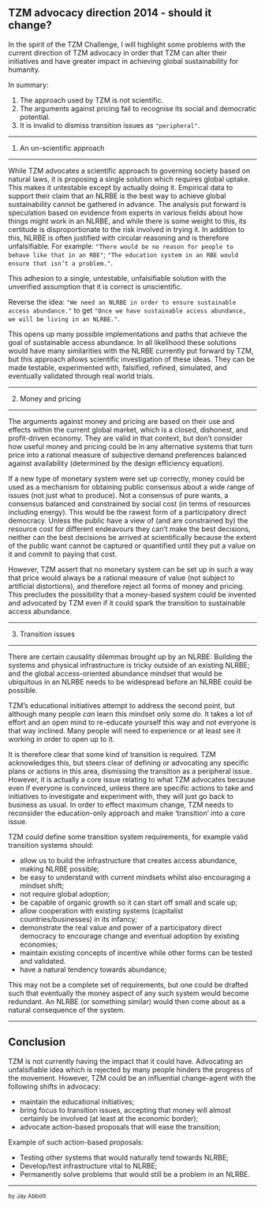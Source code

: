 
TZM advocacy direction 2014 - should it change?
-----------------------------------------------

In the spirit of the TZM Challenge, I will highlight some problems with the
current direction of TZM advocacy in order that TZM can alter their initiatives
and have greater impact in achieving global sustainability for humanity.

In summary:

1. The approach used by TZM is not scientific.
2. The arguments against pricing fail to recognise its social and democratic
potential.
3. It is invalid to dismiss transition issues as `"peripheral"`.

--------------------------------------------------------------------------------



1. An un-scientific approach
----------------------------

While TZM advocates a scientific approach to governing society based on natural
laws, it is proposing a single solution which requires global uptake. This
makes it untestable except by actually doing it. Empirical data to support
their claim that an NLRBE is the best way to achieve global sustainability
cannot be gathered in advance. The analysis put forward is speculation based on
evidence from experts in various fields about how things might work in an
NLRBE, and while there is some weight to this, its certitude is
disproportionate to the risk involved in trying it. In addition to this,
NLRBE is often justified with circular reasoning and is therefore
unfalsifiable. For example:
`"There would be no reason for people to behave like that in an RBE"`;
`"The education system in an RBE would ensure that isn’t a problem."`.

This adhesion to a single, untestable, unfalsifiable solution
with the unverified assumption that it is correct is unscientific.

Reverse the idea:
`"We need an NLRBE in order to ensure sustainable access abundance."` to get
`"Once we have sustainable access abundance, we will be living in an NLRBE."`.

This opens up many possible implementations and paths
that achieve the goal of sustainable access abundance. In all likelihood these
solutions would have many similarities with the NLRBE currently put forward by
TZM, but this approach allows scientific investigation of these ideas. They can
be made testable, experimented with, falsified, refined, simulated, and
eventually validated through real world trials.

--------------------------------------------------------------------------------



2. Money and pricing
--------------------

The arguments against money and pricing are based on their use and effects
within the current global market, which is a closed, dishonest, and
profit-driven economy. They are valid in that context, but don’t consider how
useful money and pricing could be in any alternative systems that turn price
into a rational measure of subjective demand preferences balanced against
availability (determined by the design efficiency equation).

If a new type of monetary system were set up correctly, money could be used as
a mechanism for obtaining public consensus about a wide range of issues (not
just what to produce). Not a consensus of pure wants, a consensus balanced
and constrained by social cost (in terms of resources including energy). This
would be the rawest form of a participatory direct democracy. Unless the public
have a view of (and are constrained by) the resource cost for different
endeavours they can’t make the best decisions, neither can the best decisions
be arrived at scientifically because the extent of the public want cannot be
captured or quantified until they put a value on it and commit to paying that
cost.

However, TZM assert that no monetary system can be set up in such a way that
price would always be a rational measure of value (not subject to artificial
distortions), and therefore reject all forms of money and pricing. This
precludes the possibility that a money-based system could be invented and
advocated by TZM even if it could spark the transition to sustainable access
abundance.

--------------------------------------------------------------------------------



3. Transition issues
--------------------

There are certain causality dilemmas brought up by an NLRBE: Building the
systems and physical infrastructure is tricky outside of an existing NLRBE;
and the global access-oriented abundance mindset that would be ubiquitous in
an NLRBE needs to be widespread before an NLRBE could be possible.

TZM’s educational initiatives attempt to address the second point, but
although many people *can* learn this mindset only some *do*. It takes a lot of
effort and an open mind to re-educate yourself this way and not everyone is
that way inclined. Many people will need to experience or at least see it
working in order to open up to it.

It is therefore clear that some kind of transition is required. TZM
acknowledges this, but steers clear of defining or advocating any specific
plans or actions in this area, dismissing the transition as a peripheral issue.
However, it is actually a core issue relating to what TZM advocates because
even if everyone is convinced, unless there are specific actions to take and
initiatives to investigate and experiment with, they will just go back to
business as usual. In order to effect maximum change, TZM needs to reconsider
the education-only approach and make ‘transition’ into a core issue.

TZM could define some transition system requirements, for example valid
transition systems should:

* allow us to build the infrastructure that creates access abundance, making
  NLRBE possible;
* be easy to understand with current mindsets whilst also encouraging a mindset
  shift;
* not require global adoption;
* be capable of organic growth so it can start off small and scale up;
* allow cooperation with existing systems (capitalist countries/businesses) in
  its infancy;
* demonstrate the real value and power of a participatory direct democracy to
  encourage change and eventual adoption by existing economies;
* maintain existing concepts of incentive while other forms can be tested and
  validated.
* have a natural tendency towards abundance;

This may not be a complete set of requirements, but one could be drafted such
that eventually the money aspect of any such system would become redundant.
An NLRBE (or something similar) would then come about as a natural consequence
of the system.

--------------------------------------------------------------------------------



Conclusion
----------

TZM is not currently having the impact that it could have. Advocating an
unfalsifiable idea which is rejected by many people hinders the progress of the
movement. However, TZM could be an influential change-agent with the following
shifts in advocacy:

* maintain the educational initiatives;
* bring focus to transition issues, accepting that money will almost certainly
  be involved (at least at the economic border);
* advocate action-based proposals that will ease the transition;

Example of such action-based proposals:

* Testing other systems that would naturally tend towards NLRBE;
* Develop/test infrastructure vital to NLRBE;
* Permanently solve problems that would still be a problem in an NLRBE.

--------------------------------------------------------------------------------
<small>by Jay Abbott</small>
